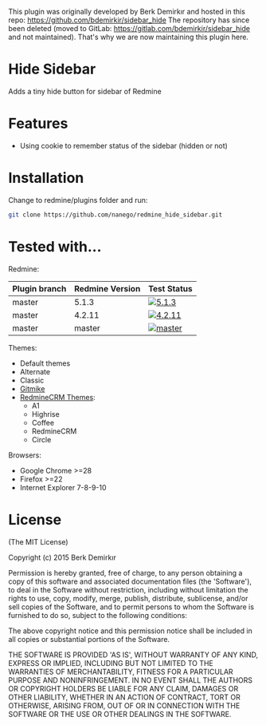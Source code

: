 This plugin was originally developed by Berk Demirkır and hosted in this repo: https://github.com/bdemirkir/sidebar_hide
The repository has since been deleted (moved to GitLab: https://gitlab.com/bdemirkir/sidebar_hide and not maintained).
That's why we are now maintaining this plugin here.

Hide Sidebar
====================

Adds a tiny hide button for sidebar of Redmine

Features
====================

 * Using cookie to remember status of the sidebar (hidden or not)

Installation
====================

Change to redmine/plugins folder and run:
```bash
git clone https://github.com/nanego/redmine_hide_sidebar.git
```

Tested with...
====================

Redmine:

|Plugin branch| Redmine Version | Test Status       |
|-------------|-----------------|-------------------|
|master       | 5.1.3           | [![5.1.3][1]][5]  |
|master       | 4.2.11          | [![4.2.11][2]][5] |
|master       | master          | [![master][4]][5] |

[1]: https://github.com/nanego/redmine_hide_sidebar/actions/workflows/5_1_3.yml/badge.svg
[2]: https://github.com/nanego/redmine_hide_sidebar/actions/workflows/4_2_11.yml/badge.svg
[4]: https://github.com/nanego/redmine_hide_sidebar/actions/workflows/master.yml/badge.svg
[5]: https://github.com/nanego/redmine_hide_sidebar/actions


Themes:
 * Default themes
 * Alternate
 * Classic 
 * [Gitmike](https://github.com/makotokw/redmine-theme-gitmike)
 * [RedmineCRM Themes](http://redminecrm.com/projects/themes):
   * A1
   * Highrise
   * Coffee
   * RedmineCRM
   * Circle

Browsers:
 * Google Chrome >=28
 * Firefox >=22
 * Internet Explorer 7-8-9-10

License
====================

(The MIT License)

Copyright (c) 2015 Berk Demirkır

Permission is hereby granted, free of charge, to any person obtaining a copy of this software and associated documentation files (the 'Software'), to deal in the Software without restriction, including without limitation the rights to use, copy, modify, merge, publish, distribute, sublicense, and/or sell copies of the Software, and to permit persons to whom the Software is furnished to do so, subject to the following conditions:

The above copyright notice and this permission notice shall be included in all copies or substantial portions of the Software.

THE SOFTWARE IS PROVIDED 'AS IS', WITHOUT WARRANTY OF ANY KIND, EXPRESS OR IMPLIED, INCLUDING BUT NOT LIMITED TO THE WARRANTIES OF MERCHANTABILITY, FITNESS FOR A PARTICULAR PURPOSE AND NONINFRINGEMENT. IN NO EVENT SHALL THE AUTHORS OR COPYRIGHT HOLDERS BE LIABLE FOR ANY CLAIM, DAMAGES OR OTHER LIABILITY, WHETHER IN AN ACTION OF CONTRACT, TORT OR OTHERWISE, ARISING FROM, OUT OF OR IN CONNECTION WITH THE SOFTWARE OR THE USE OR OTHER DEALINGS IN THE SOFTWARE.
